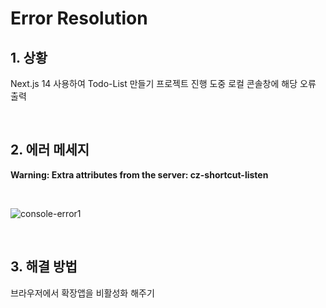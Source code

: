 # Error Resolution

## 1. 상황

Next.js 14 사용하여 Todo-List 만들기 프로젝트 진행 도중 로컬 콘솔창에 해당 오류 출력

<br/>

## 2. 에러 메세지

<b>Warning: Extra attributes from the server: cz-shortcut-listen</b>

<br/>

![console-error1](https://github.com/timetam24/TIL/assets/135303974/dfa32462-b7a8-4d7c-a1ee-80bb3719b5fa)

<br/>

## 3. 해결 방법

브라우저에서 확장앱을 비활성화 해주기
